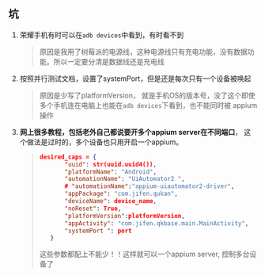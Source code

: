## 坑

1. 荣耀手机有时可以在`adb devices`中看到，有时看不到

   > 原因是我用了树莓派的电源线，这种电源线只有充电功能，没有数据功能。所以一定要分清是数据线还是充电线

2. 按照并行测试文档，设置了systemPort，但是还是每次只有一个设备被唤起

   > 原因是少写了platformVersion， 就是手机OS的版本号，没了这个即使多个手机连在电脑上也能在`adb devices`下看到，也不能同时被 appium操作

3. **网上很多教程，包括老外自己都说要开多个appium server在不同端口**， 这个做法是过时的，多个设备也只用开启一个appium。

   > ```json
   > desired_caps = {
   > 		"uuid": str(uuid.uuid4()),
   > 		"platformName": "Android",
   > 		"automationName": "UiAutomator2 ",
   > 		# "automationName":"appium-uiautomator2-driver",
   > 		"appPackage": "com.jifen.qukan",
   > 		"deviceName": device_name,
   > 		"noReset": True,
   > 		"platformVersion":platformVersion,
   > 		"appActivity": "com.jifen.qkbase.main.MainActivity",
   > 		"systemPort ": port
   > 	}
   > ```
   >
   > 这些参数都配上不能少！！这样就可以一个appium server, 控制多台设备了

